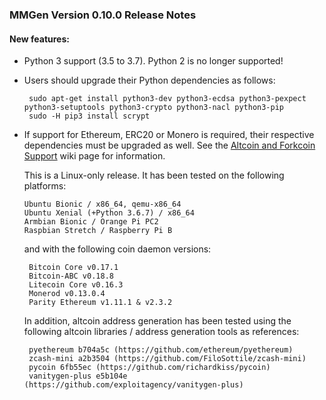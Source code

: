 ### MMGen Version 0.10.0 Release Notes

#### New features:

 - Python 3 support (3.5 to 3.7).  Python 2 is no longer supported!

 - Users should upgrade their Python dependencies as follows:

		sudo apt-get install python3-dev python3-ecdsa python3-pexpect python3-setuptools python3-crypto python3-nacl python3-pip
		sudo -H pip3 install scrypt

 - If support for Ethereum, ERC20 or Monero is required, their respective
   dependencies must be upgraded as well.  See the [Altcoin and Forkcoin
   Support][f] wiki page for information.

   This is a Linux-only release.  It has been tested on the following platforms:

	   Ubuntu Bionic / x86_64, qemu-x86_64 
	   Ubuntu Xenial (+Python 3.6.7) / x86_64 
	   Armbian Bionic / Orange Pi PC2
	   Raspbian Stretch / Raspberry Pi B 

	and with the following coin daemon versions:

		Bitcoin Core v0.17.1
		Bitcoin-ABC v0.18.8
		Litecoin Core v0.16.3
		Monerod v0.13.0.4
		Parity Ethereum v1.11.1 & v2.3.2

	In addition, altcoin address generation has been tested using the following
	altcoin libraries / address generation tools as references:

		pyethereum b704a5c (https://github.com/ethereum/pyethereum)
		zcash-mini a2b3504 (https://github.com/FiloSottile/zcash-mini)
		pycoin 6fb55ec (https://github.com/richardkiss/pycoin)
		vanitygen-plus e5b104e (https://github.com/exploitagency/vanitygen-plus)

[f]: https://github.com/mmgen/mmgen/wiki/Altcoin-and-Forkcoin-Support
